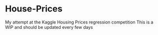 # House-Prices
My attempt at the Kaggle Housing Prices regression competition
This is a WIP and should be updated every few days
